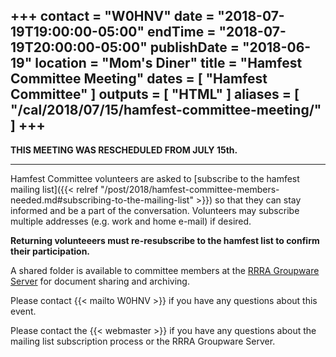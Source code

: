 +++
contact = "W0HNV"
date = "2018-07-19T19:00:00-05:00"
endTime = "2018-07-19T20:00:00-05:00"
publishDate = "2018-06-19"
location = "Mom's Diner"
title = "Hamfest Committee Meeting"
dates = [ "Hamfest Committee" ]
outputs = [ "HTML" ]
aliases = [ "/cal/2018/07/15/hamfest-committee-meeting/" ]
+++
---

**THIS MEETING WAS RESCHEDULED FROM JULY 15th.**

---

Hamfest Committee volunteers are asked to [subscribe to the hamfest
mailing list]({{< relref "/post/2018/hamfest-committee-members-needed.md#subscribing-to-the-mailing-list" >}})
so that they can stay informed and be a part of the
conversation. Volunteers may subscribe multiple addresses
(e.g. work and home e-mail) if desired.

**Returning volunteeers must re-resubscribe to the hamfest list to
confirm their participation.**

A shared folder is available to committee
members at the <a href="https://cloud.rrra.org" rel="nofollow">RRRA
Groupware Server</a> for document sharing and archiving.

Please contact {{< mailto W0HNV >}} if you have any questions about this
event.

Please contact the {{< webmaster >}} if you have any questions about the
mailing list subscription process or the RRRA Groupware Server.
